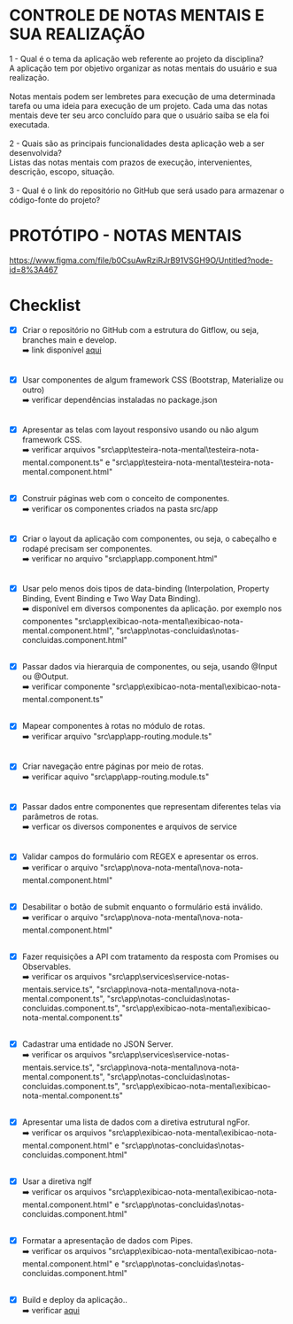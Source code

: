 # CONTROLE DE NOTAS MENTAIS E SUA REALIZAÇÃO

1 - Qual é o tema da aplicação web referente ao projeto da disciplina?<br />
A aplicação tem por objetivo organizar as notas mentais do usuário e sua realização.<br /><br />
Notas mentais podem ser lembretes para execução de uma determinada tarefa ou uma ideia para execução de um projeto. Cada uma das notas mentais deve ter seu arco concluído para que o usuário saiba se ela foi executada.<br /><br />
2 - Quais são as principais funcionalidades desta aplicação web a ser desenvolvida?<br />
Listas das notas mentais com prazos de execução, intervenientes, descrição, escopo, situação.<br /><br />
3 - Qual é o link do repositório no GitHub que será usado para armazenar o código-fonte do projeto?<br />



# PROTÓTIPO - NOTAS MENTAIS

https://www.figma.com/file/b0CsuAwRziRJrB91VSGH9O/Untitled?node-id=8%3A467


# Checklist

- [x] Criar o repositório no GitHub com a estrutura do Gitflow, ou seja, branches main e develop. <br />
      :arrow_right: link disponível <a href='https://github.com/zerenatosa/controle-de-notas-mentais' target="_blank" >aqui</a> <br /><br />
      
- [x] Usar componentes de algum framework CSS (Bootstrap, Materialize ou outro) <br />
      :arrow_right: verificar dependências instaladas no package.json <br /><br />
      
- [x] Apresentar as telas com layout responsivo usando ou não algum framework CSS.<br />
      :arrow_right: verificar arquivos "src\app\testeira-nota-mental\testeira-nota-mental.component.ts" e "src\app\testeira-nota-mental\testeira-nota-mental.component.html"<br /><br />
      
- [x] Construir páginas web com o conceito de componentes.<br />
      :arrow_right: verificar os componentes criados na pasta src/app<br /><br />
      
- [x] Criar o layout da aplicação com componentes, ou seja, o cabeçalho e rodapé precisam ser componentes.<br />
      :arrow_right: verificar no arquivo "src\app\app.component.html"<br /><br />
      
- [x] Usar pelo menos dois tipos de data-binding (Interpolation, Property Binding, Event Binding e Two Way Data Binding).<br />
      :arrow_right: disponível em diversos componentes da aplicação. por exemplo nos componentes "src\app\exibicao-nota-mental\exibicao-nota-mental.component.html", "src\app\notas-concluidas\notas-concluidas.component.html"<br /><br />
      
- [x] Passar dados via hierarquia de componentes, ou seja, usando @Input ou @Output.<br />
      :arrow_right: verificar componente "src\app\exibicao-nota-mental\exibicao-nota-mental.component.ts"<br /><br />
      
- [x] Mapear componentes à rotas no módulo de rotas.<br />
      :arrow_right: verificar arquivo "src\app\app-routing.module.ts"<br /><br />
      
- [x] Criar navegação entre páginas por meio de rotas.<br />
      :arrow_right: verificar aquivo "src\app\app-routing.module.ts"<br /><br />
      
- [x] Passar dados entre componentes que representam diferentes telas via parâmetros de rotas.<br />
      :arrow_right: verficar os diversos componentes e arquivos de service<br /><br />
      
- [x] Validar campos do formulário com REGEX e apresentar os erros.<br />
      :arrow_right: verificar o arquivo "src\app\nova-nota-mental\nova-nota-mental.component.html"<br /><br />
      
- [x] Desabilitar o botão de submit enquanto o formulário está inválido.<br />
      :arrow_right: verificar o arquivo "src\app\nova-nota-mental\nova-nota-mental.component.html"<br /><br />
      
- [x] Fazer requisições a API com tratamento da resposta com Promises ou Observables.<br />
      :arrow_right: verificar os arquivos "src\app\services\service-notas-mentais.service.ts", "src\app\nova-nota-mental\nova-nota-mental.component.ts", "src\app\notas-concluidas\notas-concluidas.component.ts", "src\app\exibicao-nota-mental\exibicao-nota-mental.component.ts"<br /><br />
      
- [x] Cadastrar uma entidade no JSON Server.<br />
      :arrow_right: verificar os arquivos "src\app\services\service-notas-mentais.service.ts", "src\app\nova-nota-mental\nova-nota-mental.component.ts", "src\app\notas-concluidas\notas-concluidas.component.ts", "src\app\exibicao-nota-mental\exibicao-nota-mental.component.ts"<br /><br />
      
- [x] Apresentar uma lista de dados com a diretiva estrutural ngFor.<br />
      :arrow_right: verificar os arquivos "src\app\exibicao-nota-mental\exibicao-nota-mental.component.html" e "src\app\notas-concluidas\notas-concluidas.component.html"<br /><br />
      
- [x] Usar a diretiva ngIf<br />
      :arrow_right: verificar os arquivos "src\app\exibicao-nota-mental\exibicao-nota-mental.component.html" e "src\app\notas-concluidas\notas-concluidas.component.html"<br /><br />
      
- [x] Formatar a apresentação de dados com Pipes.<br />
      :arrow_right: verificar os arquivos "src\app\exibicao-nota-mental\exibicao-nota-mental.component.html" e "src\app\notas-concluidas\notas-concluidas.component.html"<br /><br />
      
- [x] Build e deploy da aplicação..<br />
      :arrow_right: verificar <a href="https://zerenatosa.github.io/controle-de-notas-mentais/land-page">aqui</a><br /><br />

